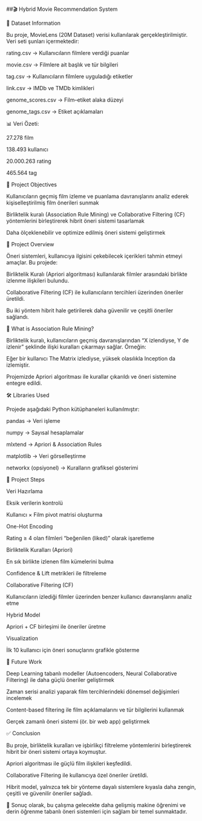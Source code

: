 ##🎬 Hybrid Movie Recommendation System


📂 Dataset Information

Bu proje, MovieLens (20M Dataset) verisi kullanılarak gerçekleştirilmiştir.
Veri seti şunları içermektedir:

rating.csv → Kullanıcıların filmlere verdiği puanlar

movie.csv → Filmlere ait başlık ve tür bilgileri

tag.csv → Kullanıcıların filmlere uyguladığı etiketler

link.csv → IMDb ve TMDb kimlikleri

genome_scores.csv → Film–etiket alaka düzeyi

genome_tags.csv → Etiket açıklamaları

📊 Veri Özeti:

27.278 film

138.493 kullanıcı

20.000.263 rating

465.564 tag

🎯 Project Objectives

Kullanıcıların geçmiş film izleme ve puanlama davranışlarını analiz ederek kişiselleştirilmiş film önerileri sunmak

Birliktelik kuralı (Association Rule Mining) ve Collaborative Filtering (CF) yöntemlerini birleştirerek hibrit öneri sistemi tasarlamak

Daha ölçeklenebilir ve optimize edilmiş öneri sistemi geliştirmek

📝 Project Overview

Öneri sistemleri, kullanıcıya ilgisini çekebilecek içerikleri tahmin etmeyi amaçlar.
Bu projede:

Birliktelik Kuralı (Apriori algoritması) kullanılarak filmler arasındaki birlikte izlenme ilişkileri bulundu.

Collaborative Filtering (CF) ile kullanıcıların tercihleri üzerinden öneriler üretildi.

Bu iki yöntem hibrit hale getirilerek daha güvenilir ve çeşitli öneriler sağlandı.

🔑 What is Association Rule Mining?

Birliktelik kuralı, kullanıcıların geçmiş davranışlarından “X izlendiyse, Y de izlenir” şeklinde ilişki kuralları çıkarmayı sağlar.
Örneğin:

Eğer bir kullanıcı The Matrix izlediyse, yüksek olasılıkla Inception da izlemiştir.

Projemizde Apriori algoritması ile kurallar çıkarıldı ve öneri sistemine entegre edildi.

🛠️ Libraries Used

Projede aşağıdaki Python kütüphaneleri kullanılmıştır:

pandas → Veri işleme

numpy → Sayısal hesaplamalar

mlxtend → Apriori & Association Rules

matplotlib → Veri görselleştirme

networkx (opsiyonel) → Kuralların grafiksel gösterimi

📌 Project Steps

Veri Hazırlama

Eksik verilerin kontrolü

Kullanıcı × Film pivot matrisi oluşturma

One-Hot Encoding

Rating ≥ 4 olan filmleri “beğenilen (liked)” olarak işaretleme

Birliktelik Kuralları (Apriori)

En sık birlikte izlenen film kümelerini bulma

Confidence & Lift metrikleri ile filtreleme

Collaborative Filtering (CF)

Kullanıcıların izlediği filmler üzerinden benzer kullanıcı davranışlarını analiz etme

Hybrid Model

Apriori + CF birleşimi ile öneriler üretme

Visualization

İlk 10 kullanıcı için öneri sonuçlarını grafikle gösterme

🔮 Future Work

Deep Learning tabanlı modeller (Autoencoders, Neural Collaborative Filtering) ile daha güçlü öneriler geliştirmek

Zaman serisi analizi yaparak film tercihlerindeki dönemsel değişimleri incelemek

Content-based filtering ile film açıklamalarını ve tür bilgilerini kullanmak

Gerçek zamanlı öneri sistemi (ör. bir web app) geliştirmek

✅ Conclusion

Bu proje, birliktelik kuralları ve işbirlikçi filtreleme yöntemlerini birleştirerek hibrit bir öneri sistemi ortaya koymuştur.

Apriori algoritması ile güçlü film ilişkileri keşfedildi.

Collaborative Filtering ile kullanıcıya özel öneriler üretildi.

Hibrit model, yalnızca tek bir yönteme dayalı sistemlere kıyasla daha zengin, çeşitli ve güvenilir öneriler sağladı.

🎯 Sonuç olarak, bu çalışma gelecekte daha gelişmiş makine öğrenimi ve derin öğrenme tabanlı öneri sistemleri için sağlam bir temel sunmaktadır.
